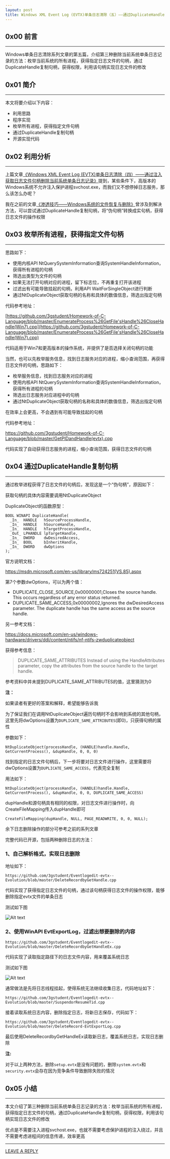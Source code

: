 ```yaml
---
layout: post
title: Windows XML Event Log (EVTX)单条日志清除（五）——通过DuplicateHandle获取日志文件句柄删除当前系统单条日志记录
---
```




## 0x00 前言
---

Windows单条日志清除系列文章的第五篇，介绍第三种删除当前系统单条日志记录的方法：枚举当前系统的所有进程，获得指定日志文件的句柄，通过DuplicateHandle复制句柄，获得权限，利用该句柄实现日志文件的修改

## 0x01 简介
---

本文将要介绍以下内容：

- 利用思路
- 程序实现
- 枚举所有进程，获得指定文件句柄
- 通过DuplicateHandle复制句柄
- 开源实现代码

## 0x02 利用分析
---

上篇文章[《Windows XML Event Log (EVTX)单条日志清除（四）——通过注入获取日志文件句柄删除当前系统单条日志记录》](https://3gstudent.github.io/Windows-XML-Event-Log-(EVTX)%E5%8D%95%E6%9D%A1%E6%97%A5%E5%BF%97%E6%B8%85%E9%99%A4-%E5%9B%9B-%E9%80%9A%E8%BF%87%E6%B3%A8%E5%85%A5%E8%8E%B7%E5%8F%96%E6%97%A5%E5%BF%97%E6%96%87%E4%BB%B6%E5%8F%A5%E6%9F%84%E5%88%A0%E9%99%A4%E5%BD%93%E5%89%8D%E7%B3%BB%E7%BB%9F%E5%8D%95%E6%9D%A1%E6%97%A5%E5%BF%97%E8%AE%B0%E5%BD%95)提到，某些条件下，高版本的Windows系统不允许注入保护进程svchost.exe，而我们又不想停掉日志服务，那么该怎么办呢？

我在之前的文章[《渗透技巧——Windows系统的文件恢复与删除》](https://3gstudent.github.io/%E6%B8%97%E9%80%8F%E6%8A%80%E5%B7%A7-Windows%E7%B3%BB%E7%BB%9F%E7%9A%84%E6%96%87%E4%BB%B6%E6%81%A2%E5%A4%8D%E4%B8%8E%E5%88%A0%E9%99%A4)曾涉及到解决方法，可以尝试通过DuplicateHandle复制句柄，将“伪句柄”转换成实句柄，获得日志文件的操作权限

## 0x03 枚举所有进程，获得指定文件句柄
---

思路如下：

- 使用内核API NtQuerySystemInformation查询SystemHandleInformation，获得所有进程的句柄
- 筛选出类型为文件的句柄
- 如果无法打开句柄对应的进程，留下标志位，不再重复打开该进程
- 过滤出有可能导致挂起的句柄，利用API WaitForSingleObject进行判断
- 通过NtDuplicateObject获取句柄的名称和具体的数值信息，筛选出指定句柄

代码参考地址：

[https://github.com/3gstudent/Homework-of-C-Language/blob/master/EnumerateProcess%26GetFile'sHandle%26CloseHandle(Win7).cpp](https://github.com/3gstudent/Homework-of-C-Language/blob/master/EnumerateProcess%26GetFile'sHandle%26CloseHandle(Win7).cpp)

代码适用于Win7和更高版本的操作系统，并提供了是否选择关闭句柄的功能

当然，也可以先枚举服务信息，找到日志服务对应的进程，缩小查询范围，再获得日志文件的句柄，思路如下：

- 枚举服务信息，找到日志服务对应的进程
- 使用内核API NtQuerySystemInformation查询SystemHandleInformation，获得所有进程的句柄
- 筛选出日志服务对应进程中的句柄
- 通过NtDuplicateObject获取句柄的名称和具体的数值信息，筛选出指定句柄

在效率上会更高，不会遇到有可能导致挂起的句柄

代码参考地址：

https://github.com/3gstudent/Homework-of-C-Language/blob/master/GetPIDandHandle(evtx).cpp

代码实现了自动获得日志服务的进程，缩小查询范围，获得日志文件的句柄

## 0x04 通过DuplicateHandle复制句柄
---

通过枚举进程获得了日志文件的句柄后，发现这是一个“伪句柄”，原因如下：

获取句柄的具体内容需要调用NtDuplicateObject

DuplicateObject的函数原型：

```
BOOL WINAPI DuplicateHandle(
  _In_  HANDLE   hSourceProcessHandle,
  _In_  HANDLE   hSourceHandle,
  _In_  HANDLE   hTargetProcessHandle,
  _Out_ LPHANDLE lpTargetHandle,
  _In_  DWORD    dwDesiredAccess,
  _In_  BOOL     bInheritHandle,
  _In_  DWORD    dwOptions
);
```

官方说明文档：

https://msdn.microsoft.com/en-us/library/ms724251(VS.85).aspx

第7个参数dwOptions，可以为两个值：

- DUPLICATE_CLOSE_SOURCE,0x00000001,Closes the source handle. This occurs regardless of any error status returned.
- DUPLICATE_SAME_ACCESS,0x00000002,Ignores the dwDesiredAccess parameter. The duplicate handle has the same access as the source handle.

另一参考文档：

https://docs.microsoft.com/en-us/windows-hardware/drivers/ddi/content/ntifs/nf-ntifs-zwduplicateobject

获得参考信息：

> DUPLICATE_SAME_ATTRIBUTES	Instead of using the HandleAttributes parameter, copy the attributes from the source handle to the target handle.

参考资料中并未提到DUPLICATE_SAME_ATTRIBUTES的值，这里猜测为0

**注：**

如果读者有更好的答案和解释，希望能够告诉我

为了保证我们在调用NtDuplicateObject遍历句柄时不会影响到系统的其他句柄，这里先将dwOptions设置为`DUPLICATE_SAME_ATTRIBUTES`(即0)，只获得句柄的属性

参数如下：

```
NtDuplicateObject(processHandle, (HANDLE)handle.Handle, GetCurrentProcess(), &dupHandle, 0, 0, 0)
```

找到指定的日志文件句柄后，下一步将要对日志文件进行操作，这里需要将dwOptions设置为`DUPLICATE_SAME_ACCESS`，代表完全复制

用法如下：

```
NtDuplicateObject(processHandle, (HANDLE)handle.Handle, GetCurrentProcess(), &dupHandle, 0, 0, DUPLICATE_SAME_ACCESS)
```

dupHandle和源句柄具有相同的权限，对日志文件进行操作时，向CreateFileMapping传入dupHandle即可

```
CreateFileMapping(dupHandle, NULL, PAGE_READWRITE, 0, 0, NULL);
```

余下日志删除操作的部分可参考之前的系列文章

完整代码已开源，包括两种删除日志的方法：

### 1、自己解析格式，实现日志删除

地址如下：

`https://github.com/3gstudent/Eventlogedit-evtx--Evolution/blob/master/DeleteRecordbyGetHandle.cpp`

代码实现了获得指定日志文件的句柄，通过该句柄获得日志文件的操作权限，能够删除指定evtx文件的单条日志

测试如下图

![Alt text](https://raw.githubusercontent.com/3gstudent/BlogPic/master/2018-6-19/4-1.png)

### 2、使用WinAPI EvtExportLog，过滤出想要删除的内容

`https://github.com/3gstudent/Eventlogedit-evtx--Evolution/blob/master/DeleteRecordbyGetHandleEx.cpp`

代码实现了读取指定路径下的日志文件内容，用来覆盖系统日志

测试如下图

![Alt text](https://raw.githubusercontent.com/3gstudent/BlogPic/master/2018-6-19/4-2.png)

通常做法是先将日志线程挂起，使得系统无法继续收集日志，代码地址如下：

`https://github.com/3gstudent/Eventlogedit-evtx--Evolution/blob/master/SuspendorResumeTid.cpp`

接着读取系统日志内容，删除指定日志，将新日志保存，代码如下：

`https://github.com/3gstudent/Eventlogedit-evtx--Evolution/blob/master/DeleteRecord-EvtExportLog.cpp`

最后使用DeleteRecordbyGetHandleEx读取新日志，覆盖系统日志，实现日志删除

**注:**

对于以上两种方法，删除`setup.evtx`是没有问题的，删除`system.evtx`和`security.evtx`会存在因为竞争条件导致删除失败的情况

## 0x05 小结
---

本文介绍了第三种删除当前系统单条日志记录的方法：枚举当前系统的所有进程，获得指定日志文件的句柄，通过DuplicateHandle复制句柄，获得权限，利用该句柄实现日志文件的修改

优点是不需要注入进程svchost.exe，也就不需要考虑保护进程的注入绕过，并且不需要考虑进程间的信息传递，效率更高


---


[LEAVE A REPLY](https://github.com/3gstudent/feedback/issues/new)



